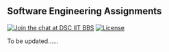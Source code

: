 ## Software Engineering Assignments

[![Join the chat at DSC IIT BBS](https://badges.gitter.im/Join%20Chat.svg)](https://gitter.im/discussions/community)
[![License](https://img.shields.io/badge/License-Apache%202.0-blue.svg)](https://opensource.org/licenses/Apache-2.0)

To be updated......
